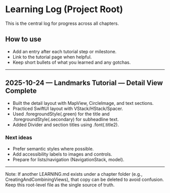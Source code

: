 # Learning Log (Project Root)

This is the central log for progress across all chapters.

## How to use
- Add an entry after each tutorial step or milestone.
- Link to the tutorial page when helpful.
- Keep short bullets of what you learned and any gotchas.

---

## 2025-10-24 — Landmarks Tutorial — Detail View Complete
- Built the detail layout with MapView, CircleImage, and text sections.
- Practiced SwiftUI layout with VStack/HStack/Spacer.
- Used .foregroundStyle(.green) for the title and .foregroundStyle(.secondary) for subheadline text.
- Added Divider and section titles using .font(.title2).

### Next ideas
- Prefer semantic styles where possible.
- Add accessibility labels to images and controls.
- Prepare for lists/navigation (NavigationStack, model).

---

Note: If another LEARNING.md exists under a chapter folder (e.g., CreatingAndCombiningViews), that copy can be deleted to avoid confusion. Keep this root-level file as the single source of truth.
